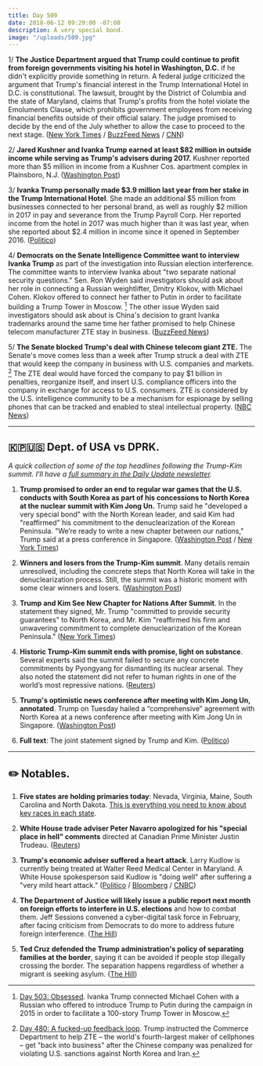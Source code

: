 ```yaml
---
title: Day 509
date: 2018-06-12 09:29:00 -07:00
description: A very special bond.
image: "/uploads/509.jpg"
---
```


1/ **The Justice Department argued that Trump could continue to profit from foreign governments visiting his hotel in Washington, D.C.** if he didn't explicitly provide something in return. A federal judge criticized the argument that Trump's financial interest in the Trump International Hotel in D.C. is constitutional. The lawsuit, brought by the District of Columbia and the state of Maryland, claims that Trump's profits from the hotel violate the Emoluments Clause, which prohibits government employees from receiving financial benefits outside of their official salary. The judge promised to decide by the end of the July whether to allow the case to proceed to the next stage. ([New York Times](https://www.nytimes.com/2018/06/11/us/politics/emoluments-lawsuit-trump-hotel.html) / [BuzzFeed News](https://www.buzzfeed.com/zoetillman/justice-department-emolument-clause-argument) / [CNN](https://www.cnn.com/2018/06/11/politics/trump-emoluments-hearing/index.html))

2/ **Jared Kushner and Ivanka Trump earned at least $82 million in outside income while serving as Trump's advisers during 2017.** Kushner reported more than $5 million in income from a Kushner Cos. apartment complex in Plainsboro, N.J. ([Washington Post](https://www.washingtonpost.com/politics/jared-kushner-and-ivanka-trump-made-at-least-82-million-in-outside-income-last-year-while-serving-in-the-white-house-filings-show/2018/06/11/a41d0720-6dab-11e8-bd50-b80389a4e569_story.html?noredirect=on&utm_term=.cc17e4068a68))

3/ **Ivanka Trump personally made $3.9 million last year from her stake in the Trump International Hotel**. She made an additional $5 million from businesses connected to her personal brand, as well as roughly $2 million in 2017 in pay and severance from the Trump Payroll Corp. Her reported income from the hotel in 2017 was much higher than it was last year, when she reported about $2.4 million in income since it opened in September 2016. ([Politico](https://www.politico.com/story/2018/06/11/ivanka-trump-international-hotel-profit-637361))

4/ **Democrats on the Senate Intelligence Committee want to interview Ivanka Trump** as part of the investigation into Russian election interference. The committee wants to interview Ivanka about "two separate national security questions." Sen. Ron Wyden said investigators should ask about her role in connecting a Russian weightlifter, Dmitry Klokov, with Michael Cohen. Klokov offered to connect her father to Putin in order to facilitate building a Trump Tower in Moscow. [^1] The other issue Wyden said investigators should ask about is China's decision to grant Ivanka trademarks around the same time her father promised to help Chinese telecom manufacturer ZTE stay in business. ([BuzzFeed News](https://www.buzzfeed.com/emmaloop/democrats-want-to-interview-ivanka-trump-in-the-russia-probe))

5/ **The Senate blocked Trump's deal with Chinese telecom giant ZTE.** The Senate's move comes less than a week after Trump struck a deal with ZTE that would keep the company in business with U.S. companies and markets. [^2] The ZTE deal would have forced the company to pay $1 billion in penalties, reorganize itself, and insert U.S. compliance officers into the company in exchange for access to U.S. consumers. ZTE is considered by the U.S. intelligence community to be a mechanism for espionage by selling phones that can be tracked and enabled to steal intellectual property. ([NBC News](https://www.nbcnews.com/politics/congress/senate-blocks-zte-deal-rebuke-trump-deal-n882196))

---

## 🇰🇵🇺🇸 Dept. of USA vs DPRK.

*A quick collection of some of the top headlines following the Trump-Kim summit. I'll have a [full summary in the Daily Update newsletter](https://whatthefuckjusthappenedtoday.com/subscribe/).*

1. **Trump promised to order an end to regular war games that the U.S. conducts with South Korea as part of his concessions to North Korea at the nuclear summit with Kim Jong Un.** Trump said he "developed a very special bond" with the North Korean leader, and said Kim had "reaffirmed" his commitment to the denuclearization of the Korean Peninsula. "We’re ready to write a new chapter between our nations," Trump said at a press conference in Singapore. ([Washington Post](https://www.washingtonpost.com/politics/trump-kim-summit-trump-says-we-have-developed-a-very-special-bond-at-end-of-historic-meeting/2018/06/12/ff43465a-6dba-11e8-bf86-a2351b5ece99_story.html?utm_term=.9062092d1277) / [New York Times](https://www.nytimes.com/2018/06/11/world/asia/trump-kim-summitmeeting.html))

2. **Winners and losers from the Trump-Kim summit**. Many details remain unresolved, including the concrete steps that North Korea will take in the denuclearization process. Still, the summit was a historic moment with some clear winners and losers. ([Washington Post](https://www.washingtonpost.com/news/the-fix/wp/2018/06/12/winners-and-losers-from-the-trump-kim-summit/))

3. **Trump and Kim See New Chapter for Nations After Summit**. In the statement they signed, Mr. Trump "committed to provide security guarantees" to North Korea, and Mr. Kim "reaffirmed his firm and unwavering commitment to complete denuclearization of the Korean Peninsula." ([New York Times](https://www.nytimes.com/2018/06/11/world/asia/trump-kim-summitmeeting.html))

4. **Historic Trump-Kim summit ends with promise, light on substance**. Several experts said the summit failed to secure any concrete commitments by Pyongyang for dismantling its nuclear arsenal. They also noted the statement did not refer to human rights in one of the world’s most repressive nations. ([Reuters](https://www.reuters.com/article/us-northkorea-usa/trump-optimistic-on-north-korea-summit-despite-differences-on-ending-nuclear-standoff-idUSKBN1J72PM))

5. **Trump's optimistic news conference after meeting with Kim Jong Un, annotated**. Trump on Tuesday hailed a “comprehensive” agreement with North Korea at a news conference after meeting with Kim Jong Un in Singapore. ([Washington Post](https://www.washingtonpost.com/news/the-fix/wp/2018/06/12/trumps-optimistic-news-conference-after-meeting-with-kim-jong-un-annotated/))

6. **Full text**: The joint statement signed by Trump and Kim. ([Politico](https://www.politico.com/story/2018/06/12/full-text-trump-kim-korea-summit-637541))

---

## ✏️ Notables.

1. **Five states are holding primaries today**: Nevada, Virginia, Maine, South Carolina and North Dakota. [This is everything you need to know about key races in each state](https://talk.whatthefuckjusthappenedtoday.com/t/the-2018-midterm-election-schedule-primaries-and-key-dates/3493).

2. **White House trade adviser Peter Navarro apologized for his "special place in hell" comments** directed at Canadian Prime Minister Justin Trudeau. ([Reuters](https://www.reuters.com/article/us-g7-summit-navarro/white-houses-navarro-apologizes-for-special-place-in-hell-comment-idUSKBN1J8205?))

3. **Trump's economic adviser suffered a heart attack**. Larry Kudlow is currently being treated at Walter Reed Medical Center in Maryland. A White House spokesperson said Kudlow is "doing well" after suffering a "very mild heart attack." ([Politico](https://www.politico.com/story/2018/06/11/kudlow-suffers-heart-attack-trump-tweets-637534) / [Bloomberg](https://www.bloomberg.com/news/articles/2018-06-12/trump-says-economic-adviser-kudlow-suffered-heart-attack) / [CNBC](https://www.cnbc.com/2018/06/11/white-house-economic-advisor-larry-kudlow-suffers-heart-attack-trump-tweets.html))

4. **The Department of Justice will likely issue a public report next month on foreign efforts to interfere in U.S. elections** and how to combat them. Jeff Sessions convened a cyber-digital task force in February, after facing criticism from Democrats to do more to address future foreign interference. ([The Hill](http://thehill.com/policy/cybersecurity/391812-doj-likely-to-issue-public-report-on-foreign-election-interference-in))

5. **Ted Cruz defended the Trump administration's policy of separating families at the border**, saying it can be avoided if people stop illegally crossing the border. The separation happens regardless of whether a migrant is seeking asylum. ([The Hill](http://thehill.com/homenews/senate/391699-cruz-defends-trump-policy-of-family-separation))

[^1]: [Day 503: Obsessed](https://whatthefuckjusthappenedtoday.com/2018/06/06/day-503/#2-ivanka-trump-connected-michael-coh). Ivanka Trump connected Michael Cohen with a Russian who offered to introduce Trump to Putin during the campaign in 2015 in order to facilitate a 100-story Trump Tower in Moscow.

[^2]: [Day 480: A fucked-up feedback loop](https://whatthefuckjusthappenedtoday.com/2018/05/14/day-480/#7-betsy-devos-scaled-back-the-educat). Trump instructed the Commerce Department to help ZTE – the world's fourth-largest maker of cellphones – get "back into business" after the Chinese company was penalized for violating U.S. sanctions against North Korea and Iran.
